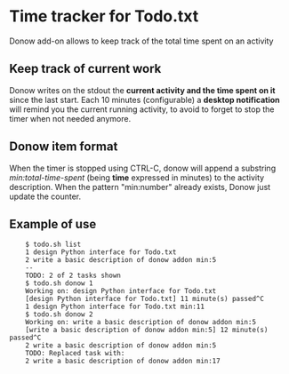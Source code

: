 Time tracker for Todo.txt
=========================

Donow add-on allows to keep track of the total time spent on an activity

## Keep track of current work

Donow writes on the stdout the **current activity and the time spent on it** since the last start. Each 10 minutes (configurable) a **desktop notification** will remind you the current running activity, to avoid to forget to stop the timer when not needed anymore.


## Donow item format

When the timer is stopped using CTRL-C, donow will append a substring *min:total-time-spent* (being **time** expressed in minutes) to the activity description.
When the pattern "min:number" already exists, Donow just update the counter.

## Example of use

```
    $ todo.sh list                                                                                                                               
    1 design Python interface for Todo.txt
    2 write a basic description of donow addon min:5
    --
    TODO: 2 of 2 tasks shown
    $ todo.sh donow 1                                                                                                                            
    Working on: design Python interface for Todo.txt 
    [design Python interface for Todo.txt] 11 minute(s) passed^C
    1 design Python interface for Todo.txt min:11
    $ todo.sh donow 2                                                                                                                            
    Working on: write a basic description of donow addon min:5 
    [write a basic description of donow addon min:5] 12 minute(s) passed^C
    2 write a basic description of donow addon min:5
    TODO: Replaced task with:
    2 write a basic description of donow addon min:17
```

